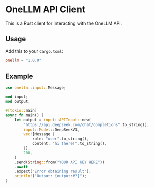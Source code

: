 # OneLLM API Client

This is a Rust client for interacting with the OneLLM API.

## Usage

Add this to your `Cargo.toml`:

```toml
onellm = "1.0.0"
```

## Example

```rust
use onellm::input::Message;

mod input;
mod output;

#[tokio::main]
async fn main() {
    let output = input::APIInput::new(
        "https://api.deepseek.com/chat/completions".to_string(),
        input::Model::DeepSeekV3,
        vec![Message {
            role: "user".to_string(),
            content: "hi there!".to_string(),
        }],
        200,
    )
    .send(String::from("YOUR API KEY HERE"))
    .await
    .expect("Error obtaining result");
    println!("Output: {output:#?}");
}
```
